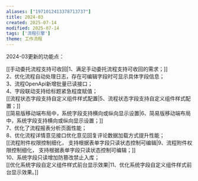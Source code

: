 ```yaml
---
aliases: ["1971012413378713737"]
title: 2024-03
created: 2025-07-14
modified: 2025-07-14
tags: ['流程引擎']
theme: 工作流程
---
```


2024-03更新的功能点：

[[手动委托流程支持可收回|1、满足手动委托流程支持可收回的需求；]]  
2、优化流程自动处理日志，存在可编辑字段时可显示具体字段信息；  
3、流程OpenApi新增批量已读接口；  
4、字段联动支持给标题紧急程度赋值；  
[[流程状态字段支持自定义组件样式配置|5、流程状态字段支持自定义组件样式配置；]]  
[[简易版移动端布局中，系统字段支持横向或纵向显示设置|6、简易版移动端布局中，系统字段支持横向或纵向显示设置；]]  
7、优化了流程报表分析页面性能；  
8、优化流程详情意见接口优化意见回复评论数据加载方式提升性能；  
[[流程附件权限控制细化， 支持根据表单字段只读状态控制可编辑|9、流程附件权限控制细化， 支持根据表单字段只读状态控制可编辑；]]  
10、系统字段只读增加防篡改禁止入库；  
[[优化系统字段自定义组件样式前台显示效果|11、优化系统字段自定义组件样式前台显示效果。]]
